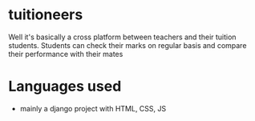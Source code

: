# tuitioneers
Well it's basically a cross platform between teachers and their tuition students. Students can check their marks on regular basis and compare their performance with their mates
# Languages used
- mainly a django project with HTML, CSS, JS
